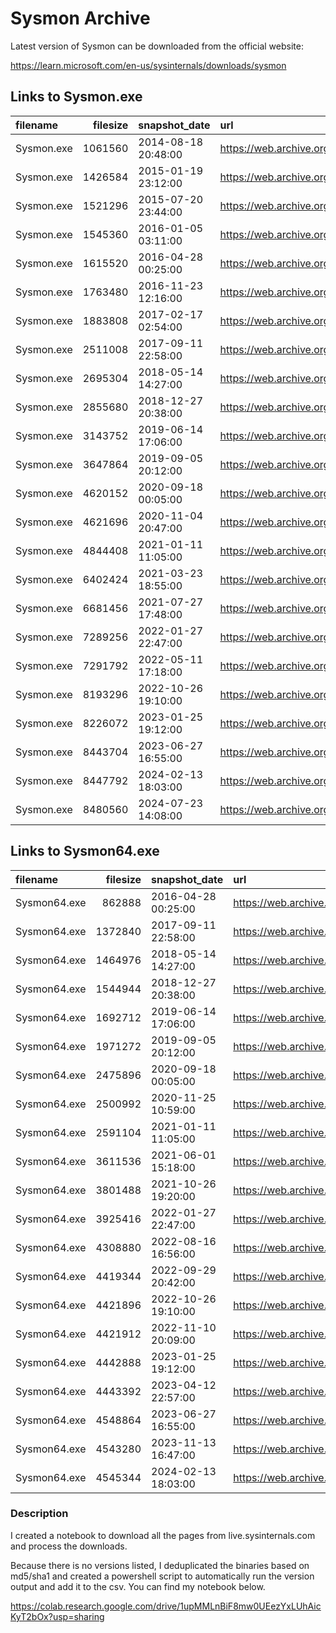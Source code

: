 # Sysmon Archive

Latest version of Sysmon can be downloaded from the official website: 

https://learn.microsoft.com/en-us/sysinternals/downloads/sysmon

## Links to Sysmon.exe

| filename   |   filesize | snapshot_date       | url                                                                                 |   wayback_timestamp | md5                              | sha1                                     |   actual_filesize | version   |
|:-----------|-----------:|:--------------------|:------------------------------------------------------------------------------------|--------------------:|:---------------------------------|:-----------------------------------------|------------------:|:----------|
| Sysmon.exe |    1061560 | 2014-08-18 20:48:00 | https://web.archive.org/web/20141110234727/https://live.sysinternals.com/Sysmon.exe |      20141110234727 | e8d876c34f5097f852e512fe2cc6c4a8 | 3710f3cf4dde7488d1ad351cebd2058d7d78a7ea |           1061560 | v1.01     |
| Sysmon.exe |    1426584 | 2015-01-19 23:12:00 | https://web.archive.org/web/20150217032958/https://live.sysinternals.com/Sysmon.exe |      20150217032958 | fe490d7d4929aeead5ef7a617461066c | 73f76ff9ad9f1b85878095112f67cdb7bc431a06 |           1426584 | v2.00     |
| Sysmon.exe |    1521296 | 2015-07-20 23:44:00 | https://web.archive.org/web/20150826031948/https://live.sysinternals.com/Sysmon.exe |      20150826031948 | d66378dfd804ef7be1f4d88aeebf0a1d | 160d06cdaa9806f43b423aa7a2f6ca97a68f8d29 |           1521296 | v3.10     |
| Sysmon.exe |    1545360 | 2016-01-05 03:11:00 | https://web.archive.org/web/20160120103851/https://live.sysinternals.com/Sysmon.exe |      20160120103851 | 74be969b5a1959f65e986dedd9c7037e | a78f95ecd6265e12905c8ac7abbbbecac5d9a3ea |           1578656 | v3.21     |
| Sysmon.exe |    1615520 | 2016-04-28 00:25:00 | https://web.archive.org/web/20160528152637/https://live.sysinternals.com/Sysmon.exe |      20160528152637 | 4aee2363323ae7feca83690b528868da | a8ad1962e7f874e166c0076dcbce8a5a42d7ade3 |           1615520 | v4.0      |
| Sysmon.exe |    1763480 | 2016-11-23 12:16:00 | https://web.archive.org/web/20161213035243/https://live.sysinternals.com/Sysmon.exe |      20161213035243 | c7059dd225759869f9a21e6d29f9d04b | 29798cfbe1207d6a2c7e6c4f75d85e8b6cdadb0c |           1763480 | v5.02     |
| Sysmon.exe |    1883808 | 2017-02-17 02:54:00 | https://web.archive.org/web/20170302200851/https://live.sysinternals.com/Sysmon.exe |      20170302200851 | bd7daa8b208293d59aabdd11ff868643 | 7c9ba481c18c15e5b8c9b92916a071228b77e4e5 |           1885336 | v6.01     |
| Sysmon.exe |    2511008 | 2017-09-11 22:58:00 | https://web.archive.org/web/20170926150412/https://live.sysinternals.com/Sysmon.exe |      20170926150412 | 67b48c708e30e4a337aac94ebf4300a9 | d47dbc98cb8637ee30903b5ccd34f84a1077ac1c |           2511008 | v6.10     |
| Sysmon.exe |    2695304 | 2018-05-14 14:27:00 | https://web.archive.org/web/20180601190734/https://live.sysinternals.com/Sysmon.exe |      20180601190734 | bb075ff44504c8b59ff0ad1a8311ddbf | 8cc70223e7f667387d9792a5183129734d3b5501 |           2858440 | v8.00     |
| Sysmon.exe |    2855680 | 2018-12-27 20:38:00 | https://web.archive.org/web/20190118031527/https://live.sysinternals.com/Sysmon.exe |      20190118031527 | 7753bf37e8281e73029448b76b098021 | da54464ffdc0339f56625e4b41f3ea9b945dff2a |           2855680 | v8.04     |
| Sysmon.exe |    3143752 | 2019-06-14 17:06:00 | https://web.archive.org/web/20190627222039/https://live.sysinternals.com/Sysmon.exe |      20190627222039 | f6c0b1f3baea3132fa16676f520135e1 | 214b4f2215956b7e564175cf8c78b02ce6ace512 |           3142720 | v10.2     |
| Sysmon.exe |    3647864 | 2019-09-05 20:12:00 | https://web.archive.org/web/20190911112135/https://live.sysinternals.com/Sysmon.exe |      20190911112135 | c2f59c783a26dd480bafcc9955a99f42 | e6951e1a5d57e5ed56e4ca179258cf269724efa7 |           3622264 | v10.41    |
| Sysmon.exe |    4620152 | 2020-09-18 00:05:00 | https://web.archive.org/web/20200927215232/https://live.sysinternals.com/Sysmon.exe |      20200927215232 | 6e515b8ff9f19db5fffbc1f9c9a8c612 | 2984d70224c9bbd3ab86f48352ac7dc7067b163c |           4620152 | v12.0     |
| Sysmon.exe |    4621696 | 2020-11-04 20:47:00 | https://web.archive.org/web/20201108110531/https://live.sysinternals.com/Sysmon.exe |      20201108110531 | 6b05db1cc45d95a321e2a9b31e6e8e5c | 44e617f5e96d375fc28796467e9c132d6d211d68 |           4621184 | v12.01    |
| Sysmon.exe |    4844408 | 2021-01-11 11:05:00 | https://web.archive.org/web/20210112012229/https://live.sysinternals.com/Sysmon.exe |      20210112012229 | b60cfa2f6373c04d2d884170b27a8c58 | 92a09adcf883884048f891d680a5c97cbd6eb4a8 |           4844416 | v13.01    |
| Sysmon.exe |    6402424 | 2021-03-23 18:55:00 | https://web.archive.org/web/20210402163006/https://live.sysinternals.com/Sysmon.exe |      20210402163006 | 41e79a7e1b802292f8462b78486c694c | 1c187ca5f5e7bcc92c96a4790651a4044095db2f |           6680448 | v13.21    |
| Sysmon.exe |    6681456 | 2021-07-27 17:48:00 | https://web.archive.org/web/20210809110545/https://live.sysinternals.com/Sysmon.exe |      20210809110545 | 13bf20d42b730a55c5edc7f84fc58fb0 | 8106d5bc8b51985fbdf3f1b4e10eef1231359eb7 |           6683536 | v13.24    |
| Sysmon.exe |    7289256 | 2022-01-27 22:47:00 | https://web.archive.org/web/20220129050015/https://live.sysinternals.com/Sysmon.exe |      20220129050015 | 1162d2d59ab64ca22669cc537ae84047 | 9039e2b4fa6296a1e818afc006cc119850a43fe6 |           7291792 | v13.34    |
| Sysmon.exe |    7291792 | 2022-05-11 17:18:00 | https://web.archive.org/web/20220809002044/https://live.sysinternals.com/Sysmon.exe |      20220809002044 | b38d1e3fba0a9b5daa001af9b4869f1e | f9a4eaa5dfa6b3afcfb95cf38aa2015a846fcb6d |           7965096 | v14.0     |
| Sysmon.exe |    8193296 | 2022-10-26 19:10:00 | https://web.archive.org/web/20221101092916/https://live.sysinternals.com/Sysmon.exe |      20221101092916 | d1407e3102a246315941790d7bdb1157 | 7c4771c2ca5598fd877190096d53f302bdbebb9d |           8192784 | v14.13    |
| Sysmon.exe |    8226072 | 2023-01-25 19:12:00 | https://web.archive.org/web/20230402211604/https://live.sysinternals.com/Sysmon.exe |      20230402211604 | 2657f7d49a5d5d2b93a82ab7e9d391ce | ae9db8a3055da91d9c97d175435814aba1c0cb62 |           8228608 | v14.16    |
| Sysmon.exe |    8443704 | 2023-06-27 16:55:00 | https://web.archive.org/web/20231011043151/https://live.sysinternals.com/Sysmon.exe |      20231011043151 | ab4957d47fc85a8e7c95268f39ca5f6c | bb5ee0dc98f5aaefa3df938f72791368c00b82a3 |           8443696 | v15.11    |
| Sysmon.exe |    8447792 | 2024-02-13 18:03:00 | https://web.archive.org/web/20240514163028/https://live.sysinternals.com/Sysmon.exe |      20240514163028 | 4bc35649f9d9aec62490376c47b6c143 | 005a057b79eaded9178fafb0df9eed7ddeb3e329 |           8447792 | v15.14    |
| Sysmon.exe |    8480560 | 2024-07-23 14:08:00 | https://web.archive.org/web/20241014143431/https://live.sysinternals.com/Sysmon.exe |      20241014143431 | 7bb6c3a0f6c177784f5c64db992f5412 | 52f0d0cc4b573654f3844a8ff50fc503fb8f2f54 |           8480560 | v15.15    |

## Links to Sysmon64.exe

| filename     |   filesize | snapshot_date       | url                                                                                   |   wayback_timestamp | md5                              | sha1                                     |   actual_filesize | version   |
|:-------------|-----------:|:--------------------|:--------------------------------------------------------------------------------------|--------------------:|:---------------------------------|:-----------------------------------------|------------------:|:----------|
| Sysmon64.exe |     862888 | 2016-04-28 00:25:00 | https://web.archive.org/web/20160528152637/https://live.sysinternals.com/Sysmon64.exe |      20160528152637 | a5f621306e38d30c78331f57df9eeff9 | 3d09dd6cf81793cf857ea3a3b2563f8b75de389e |           1004192 | v4.0      |
| Sysmon64.exe |    1372840 | 2017-09-11 22:58:00 | https://web.archive.org/web/20170926150412/https://live.sysinternals.com/Sysmon64.exe |      20170926150412 | 472ef374c6f796769c7a3a1c7158df51 | 1c426d2d4ea362ebdb9ce5bf10513e28cb3305e3 |           1372840 | v6.10     |
| Sysmon64.exe |    1464976 | 2018-05-14 14:27:00 | https://web.archive.org/web/20180601190734/https://live.sysinternals.com/Sysmon64.exe |      20180601190734 | 5d997a651da137b68b15eac157a4fc42 | 173014bedc7d852a4cee961440ffaf06fa716353 |           1545864 | v8.00     |
| Sysmon64.exe |    1544944 | 2018-12-27 20:38:00 | https://web.archive.org/web/20190118031527/https://live.sysinternals.com/Sysmon64.exe |      20190118031527 | a89ec41ff5d35fda41766c94802da8f4 | fa7d7ed3a847afbd425a4e7ebc54625d5a5b81a1 |           1544944 | v8.04     |
| Sysmon64.exe |    1692712 | 2019-06-14 17:06:00 | https://web.archive.org/web/20190627222039/https://live.sysinternals.com/Sysmon64.exe |      20190627222039 | 041199c6747e9764856e519bcb548b62 | 751602f5d1f36c594196bef744e32983f5291e49 |           1692944 | v10.2     |
| Sysmon64.exe |    1971272 | 2019-09-05 20:12:00 | https://web.archive.org/web/20190911112135/https://live.sysinternals.com/Sysmon64.exe |      20190911112135 | 3cc92c9b0b56be9bb7ac2e3c63d3f60f | e7cd3eb94ec7111e18e3e62d2291d949db09436c |           1973624 | v10.41    |
| Sysmon64.exe |    2475896 | 2020-09-18 00:05:00 | https://web.archive.org/web/20200927215232/https://live.sysinternals.com/Sysmon64.exe |      20200927215232 | 0475d48604b7c8e7d9dd7605b6a5930f | 851a0d2376ab2c161ae455af632fb2097bfac8cb |           2475896 | v12.0     |
| Sysmon64.exe |    2500992 | 2020-11-25 10:59:00 | https://web.archive.org/web/20201201132615/https://live.sysinternals.com/Sysmon64.exe |      20201201132615 | 395edc237f5bcd8dba6f03289ed0ac58 | f98e0b6bbbdd7363536bc44bdeef9f17b121424b |           2500992 | v12.01    |
| Sysmon64.exe |    2591104 | 2021-01-11 11:05:00 | https://web.archive.org/web/20210112012229/https://live.sysinternals.com/Sysmon64.exe |      20210112012229 | 8a914cfb7496b8461285c009dd8f5627 | bbfdadfa23f30446bc93dbe1295627bb837db327 |           2591096 | v13.01    |
| Sysmon64.exe |    3611536 | 2021-06-01 15:18:00 | https://web.archive.org/web/20210620003045/https://live.sysinternals.com/Sysmon64.exe |      20210620003045 | 511d34ceb256dbe2b1edce2e5f76f70d | e5ed6a5bf1b56b2b0a8cdb2d6cd74ed2570313fe |           3613552 | v13.21    |
| Sysmon64.exe |    3801488 | 2021-10-26 19:20:00 | https://web.archive.org/web/20211214143950/https://live.sysinternals.com/Sysmon64.exe |      20211214143950 | 405e3caa9f28628263db8191a366caea | eab8de429d1ff4c53ea83ad97b0cb301bc397f16 |           3923320 | v13.24    |
| Sysmon64.exe |    3925416 | 2022-01-27 22:47:00 | https://web.archive.org/web/20220129050015/https://live.sysinternals.com/Sysmon64.exe |      20220129050015 | bebf16b5f233209afb5c5cda2fdb3c02 | f41b3aa20df02daf7dfa648d28bf8de9d919189a |           3925416 | v13.34    |
| Sysmon64.exe |    4308880 | 2022-08-16 16:56:00 | https://web.archive.org/web/20220901171547/https://live.sysinternals.com/Sysmon64.exe |      20220901171547 | b92732dd99d5c20c95488d4defab20ef | 663db4a39578f3137eeeb346a21e23c950be2ba8 |           4308880 | v14.0     |
| Sysmon64.exe |    4419344 | 2022-09-29 20:42:00 | https://web.archive.org/web/20221006083528/https://live.sysinternals.com/Sysmon64.exe |      20221006083528 | 0c6809be65de9ad3764521063817c475 | 8e069aafde1a13f3cba8d0b7ba3fd2591fba36ce |           4419344 | v14.0     |
| Sysmon64.exe |    4421896 | 2022-10-26 19:10:00 | https://web.archive.org/web/20221101092916/https://live.sysinternals.com/Sysmon64.exe |      20221101092916 | ed4d720a550787c89d9b981163ba095e | 9eeedbce9202d187518a60b68828d7f9d995ebb1 |           4421896 | v14.13    |
| Sysmon64.exe |    4421912 | 2022-11-10 20:09:00 | https://web.archive.org/web/20221127171703/https://live.sysinternals.com/Sysmon64.exe |      20221127171703 | 70b29632de85b610b5918b6fe0084333 | d5bb8d8a27052b68ec8952a35ef145bb3ba2cb19 |           4421432 | v14.13    |
| Sysmon64.exe |    4442888 | 2023-01-25 19:12:00 | https://web.archive.org/web/20230402211604/https://live.sysinternals.com/Sysmon64.exe |      20230402211604 | b0084fadd62d9b232b8e0e01ce076743 | 986150e42f6c9023e42f5663848abc1cd1f2b1ea |           4442888 | v14.16    |
| Sysmon64.exe |    4443392 | 2023-04-12 22:57:00 | https://web.archive.org/web/20230513021452/https://live.sysinternals.com/Sysmon64.exe |      20230513021452 | 6d0f4d26c347df85cd3f7ffe56701c28 | 118aaaf28f80ed7d1ad53c88396d4815806c6839 |           4443392 | v14.16    |
| Sysmon64.exe |    4548864 | 2023-06-27 16:55:00 | https://web.archive.org/web/20231011043151/https://live.sysinternals.com/Sysmon64.exe |      20231011043151 | b3b026cf8aa746dce90c6d119397bc52 | bc5aa424530c12fadb2d9d3fde4165b787503602 |           4548864 | v15.11    |
| Sysmon64.exe |    4543280 | 2023-11-13 16:47:00 | https://web.archive.org/web/20231124172552/https://live.sysinternals.com/Sysmon64.exe |      20231124172552 | 41677d7aa71ef596be07ca0c25fbf094 | 0471774b6b783ca524fa5ecc32c95585b6fd4bf9 |           4543280 | v15.11    |
| Sysmon64.exe |    4545344 | 2024-02-13 18:03:00 | https://web.archive.org/web/20240514163028/https://live.sysinternals.com/Sysmon64.exe |      20240514163028 | 7663c565bf28115506cb7ebd1da389e0 | f82ac04c585970f462dd7a8d52a9a7bac23eaffa |           4563248 | v15.14    |

### Description

I created a notebook to download all the pages from live.sysinternals.com and process the downloads.

Because there is no versions listed, I deduplicated the binaries based on md5/sha1 and created a powershell script to automatically run the version output and add it to the csv. You can find my notebook below.

https://colab.research.google.com/drive/1upMMLnBiF8mw0UEezYxLUhAicKyT2bOx?usp=sharing
